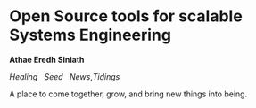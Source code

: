 Open Source tools for scalable Systems Engineering
==================================================

**Athae Eredh Siniath**

_Healing_ &nbsp; _Seed_ &nbsp; _News_,_Tidings_

A place to come together, grow, and bring new things into being.
